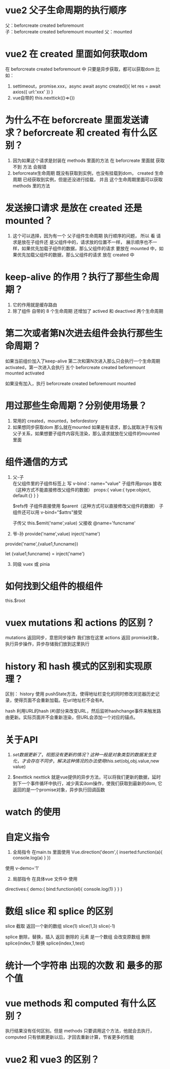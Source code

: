 # vue2 父子生命周期的执行顺序

父：beforcreate created beforemount  
子：beforcreate created beforemount mounted
父：mounted

# vue2 在 created 里面如何获取dom

在 beforcreate created beforemount 中 只要是异步获取，都可以获取dom
比如：

1. settimeout，promise.xxx，async await
   async created(){
   let res = await axios({
   url:'xxx'
   })
   }
2. vue自带的 this.nexttick(()=>{})

# 为什么不在 beforcreate 里面发送请求？beforcreate 和 created 有什么区别？

1. 因为如果这个请求是封装在 methods 里面的方法 在 beforcreate 里面就 获取不到 方法 会报错
2. beforcreate生命周期 既没有获取到实例，也没有挂载到dom，
   created 生命周期 已经获取到实例，但是还没进行挂载，
   并且 这个生命周期里面可以获取 methods 里的方法

# 发送接口请求 是放在 created 还是 mounted？

1. 这个可以选择，因为有一个 父子组件生命周期 执行顺序的问题，
   所以 看 请求是放在子组件还 是父组件中的，请求放的位置不一样，
   展示顺序也不一样，如果优先加载子组件的数据，那么父组件的请求
   要放在 mounted 中，如果优先加载父组件的数据，那么父组件的请求
   放在 created 中

# keep-alive 的作用？执行了那些生命周期？

1. 它的作用就是缓存路由
2. 除了组件 自带的 8 个生命周期 还增加了 actived 和 deactived 两个生命周期

# 第二次或者第N次进去组件会执行那些生命周期？

如果当前组价加入了keep-alive 第二次和第N次进入那么只会执行一个生命周期 activated，第一次进入会执行 五个 beforcreate created beforemount mounted activated

如果没有加入，执行 beforcreate created beforemount mounted

# 用过那些生命周期？分别使用场景？

1. 常用的 created，mounted，befordestory
2. 如果想同步获取dom 那么就在mounted 如果是有请求，那么就取决于有没有父子关系，如果想要子组件内容先渲染，那么请求就放在父组件的mounted 里面

# 组件通信的方式

1. 父-子  
    在父组件里的子组件标签上 写 v-bind：name="value"
   子组件用props 接收（这种方式不能直接修改父组件的数据）
   props:{
   value:{
   type:object,
   default:{}
   }
   }

   $refs传
   子组件直接使用 $parent（这种方式可以直接修改父组件的数据）
   子组件还可以用 v-bind="$attrs"接受

   子传父
   this.$emit('name',value)
   父接收
   @name='funcname'

2. 爷-孙
   provide('name',value)
   inject('name')

provide('name',{value1,funcname})

<!-- 这里子组件拿到 funcname 可以传值给父 -->

let {value1,funcname} = inject('name')

3. 同级
   vuex 或 pinia

# 如何找到父组件的根组件

this.$root

# vuex mutations 和 actions 的区别？

mutations 返回同步，意思同步操作 我们放在这里
actions 返回 promise对象，执行异步操作，异步存储我们放到这里执行

# history 和 hash 模式的区别和实现原理？

区别：
history 使用 pushState方法，使得地址栏变化的同时修改浏览器历史记录，使得页面不会重新加载。在url地址栏不会有#。

hash 利用URL的hash (#)部分来改变URL，然后监听hashchange事件来触发路由更新。实际页面并不会重新渲染，但URL会添加一个对应的锚点。

# 关于API

1. $set
数据更新了，视图没有更新的情况？
这种一般是对象类型的数据发生变化，才会存在不同步，
解决这种情况的办法 使用this.$set(obj,obj.value,new value)

2. $nexttick
   nexttick 就是vue提供的异步方法，可以将我们更新的数据，延时到下一个事件循环中执行，减少真实dom操作，使我们获取到最新的dom,
   它返回的是一个promise对象，异步执行回调函数

<script>
  this.$nexttick(()=>{
  console.log('1')
  })

  $nexttick(callback){
  return Promise.resolve().then(()=>{
  callback()
  })
  }
</script>

# watch 的使用

<script>
  
  watch:{
    // str:function(new,old){

    // }

    // 监听基本类型 直接监听就行
    // str(new,old){

    // }

    // 监听对象，修改对象里面的属性，需要用到深度监听
    obj:{
      handler(new,old){

      },
      immediate:true,
      deep:true
    }
  }
</script>

# 自定义指令

1. 全局指令 在main.ts 里面使用
   Vue.direction('deom',{
   inserted:function(a){
   console.log(a)
   }
   })

使用 v-demo='1'

2.  局部指令 在具体vue 文件中 使用

directives:{
demo:{
bind:function(el){
console.log(1)
}
}
}

# 数组 slice 和 splice 的区别

slice 截取 返回一个新的数组
slice(1) slice(1,3) slice(-1)

splice 删除，替换，插入
返回 删除的 元素 是一个数组
会改变原数组
删除 splice(index,1)
替换 splice(index,1,test)

# 统计一个字符串 出现的次数 和 最多的那个值

<script>
  let str = 'aabbccccdddddaabbccddaaaa'
  let obj = {}
  for(let i = 0;i<str.length;i++){
    if(obj[str[i]]){
      obj[str[i]]++
    }else {
      obj[str[i]] = 1
    }
  }
</script>

# vue methods 和 computed 有什么区别？

执行结果没有任何区别。但是 methods 只要调用这个方法，他就会去执行，computed 只有依赖更新以后，才回去重新计算，节省更多的性能

# vue2 和 vue3 的区别？
